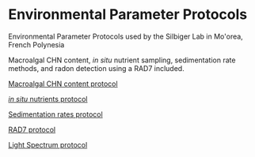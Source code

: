 # Environmental Parameter Protocols

Environmental Parameter Protocols used by the Silbiger Lab in Mo'orea, French Polynesia

Macroalgal CHN content, *in situ* nutrient sampling, sedimentation rate methods, and radon detection using a RAD7 included.

[Macroalgal CHN content protocol](Protocols/Macroalgal_CHN_SOP.md)

[*in situ* nutrients protocol](Protocols/In_situ_nutrients_SOP.md)

[Sedimentation rates protocol](Protocols/Sedimentation_rates_SOP.md)

[RAD7 protocol](Protocols/RAD7_Protocol)

[Light Spectrum protocol](Protocols/Light_Spectrum)



